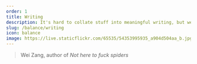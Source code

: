 ```yaml
---
order: 1
title: Writing
description: It's hard to collate stuff into meaningful writing, but we've doing our best
slug: /balance/writing
icon: balance
image: https://live.staticflickr.com/65535/54353995935_a904d504aa_b.jpg
---
```


> Wei Zang, author of _Not here to fuck spiders_
